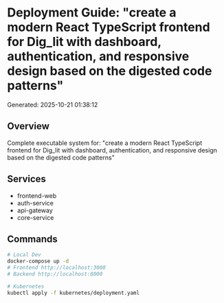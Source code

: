 # Deployment Guide: "create a modern React TypeScript frontend for Dig_lit with dashboard, authentication, and responsive design based on the digested code patterns"

Generated: 2025-10-21 01:38:12

## Overview
Complete executable system for: "create a modern React TypeScript frontend for Dig_lit with dashboard, authentication, and responsive design based on the digested code patterns"

## Services
- frontend-web
- auth-service
- api-gateway
- core-service

## Commands
```bash
# Local Dev
docker-compose up -d
# Frontend http://localhost:3000
# Backend http://localhost:8000

# Kubernetes
kubectl apply -f kubernetes/deployment.yaml
```
